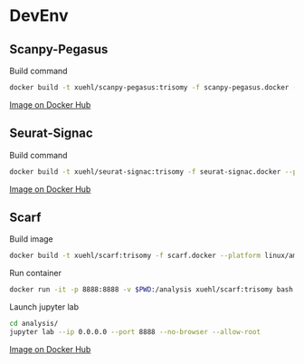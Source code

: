 # DevEnv

## Scanpy-Pegasus
Build command
```bash
docker build -t xuehl/scanpy-pegasus:trisomy -f scanpy-pegasus.docker --platform linux/amd64 --no-cache .
```

[Image on Docker Hub](https://hub.docker.com/repository/docker/xuehl/scanpy-pegasus/general)

## Seurat-Signac
Build command
```bash
docker build -t xuehl/seurat-signac:trisomy -f seurat-signac.docker --platform linux/amd64 --no-cache .
```

[Image on Docker Hub](https://hub.docker.com/repository/docker/xuehl/seurat-signac/general)

## Scarf
Build image
```bash
docker build -t xuehl/scarf:trisomy -f scarf.docker --platform linux/amd64 --no-cache .
```

Run container
```bash
docker run -it -p 8888:8888 -v $PWD:/analysis xuehl/scarf:trisomy bash
```

Launch jupyter lab
```bash
cd analysis/
jupyter lab --ip 0.0.0.0 --port 8888 --no-browser --allow-root
```

[Image on Docker Hub](https://hub.docker.com/repository/docker/xuehl/scarf/general)
